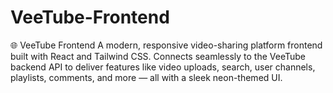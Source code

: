 # VeeTube-Frontend
🌐 VeeTube Frontend A modern, responsive video-sharing platform frontend built with React and Tailwind CSS. Connects seamlessly to the VeeTube backend API to deliver features like video uploads, search, user channels, playlists, comments, and more — all with a sleek neon-themed UI.
